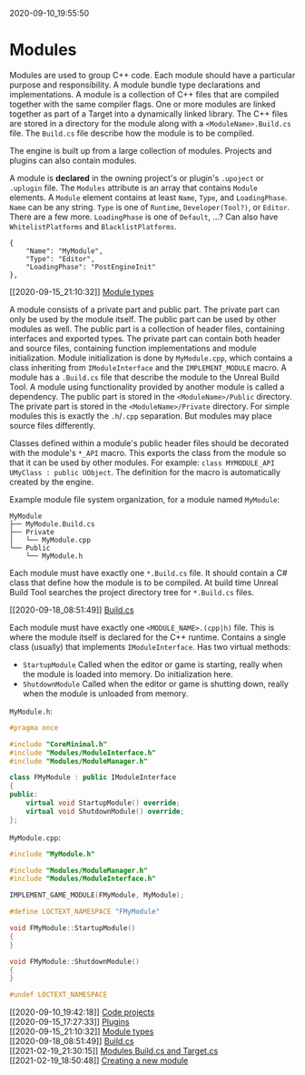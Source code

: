 2020-09-10_19:55:50

# Modules

Modules are used to group C++ code.
Each module should have a particular purpose and responsibility.
A module bundle type declarations and implementations.
A module is a collection of C++ files that are compiled together with the same compiler flags.
One or more modules are linked together as part of a Target into a dynamically linked library.
The C++ files are stored in a directory for the module along with a `<ModuleName>.Build.cs` file.
The `Build.cs` file describe how the module is to be compiled.

The engine is built up from a large collection of modules.
Projects and plugins can also contain modules.

A module is **declared** in the owning project's or plugin's `.upoject` or `.uplugin` file.
The `Modules` attribute is an array that contains `Module` elements.
A `Module` element contains at least `Name`, `Type`, and `LoadingPhase`.
`Name` can be any string.
`Type` is one of `Runtime`, `Developer(Tool?)`, or `Editor`. There are a few more.
`LoadingPhase` is one of `Default`, ...?
Can also have `WhitelistPlatforms` and `BlacklistPlatforms`.
```
{
    "Name": "MyModule",
    "Type": "Editor",
    "LoadingPhase": "PostEngineInit"
},
```

[[2020-09-15_21:10:32]] [Module types](./Module%20types.md)  

A module consists of a private part and public part.
The private part can only be used by the module itself.
The public part can be used by other modules as well.
The public part is a collection of header files, containing interfaces and exported types.
The private part can contain both header and source files, containing function implementations and module initialization.
Module initialization is done by `MyModule.cpp`, which contains a class inheriting from `IModuleInterface` and the `IMPLEMENT_MODULE` macro.
A module has a `.Build.cs` file that describe the module to the Unreal Build Tool.
A module using functionality provided by another module is called a dependency.
The public part is stored in the `<ModuleName>/Public` directory.
The private part is stored in the `<ModuleName>/Private` directory.
For simple modules this is exactly the `.h`/`.cpp` separation.
But modules may place source files differently.

Classes defined within a module's public header files should be decorated with the module's `*_API` macro.
This exports the class from the module so that it can be used by other modules.
For example: `class MYMODULE_API UMyClass : public UObject`.
The definition for the macro is automatically created by the engine.

Example module file system organization, for a module named `MyModule`:
```
MyModule
├── MyModule.Build.cs
├── Private
│   └── MyModule.cpp
└── Public
    └── MyModule.h
```

Each module must have exactly one `*.Build.cs` file.
It should contain a C# class that define how the module is to be compiled.
At build time Unreal Build Tool searches the project directory tree for `*.Build.cs` files.

[[2020-09-18_08:51:49]] [Build.cs](./Build.cs.md)  

Each module must have exactly one `<MODULE_NAME>.(cpp|h)` file.
This is where the module itself is declared for the C++ runtime.
Contains a single class (usually) that implements `IModuleInterface`.
Has two virtual methods:
- `StartupModule`
    Called when the editor or game is starting, really when the module is loaded into memory. Do initialization here.
- `ShutdownModule`
    Called when the editor or game is shutting down, really when the module is unloaded from memory.

`MyModule.h`:
```cpp
#pragma once

#include "CoreMinimal.h"
#include "Modules/ModuleInterface.h"
#include "Modules/ModuleManager.h"

class FMyModule : public IModuleInterface
{
public:
    virtual void StartupModule() override;
    virtual void ShutdownModule() override;
};
```

`MyModule.cpp`:
```cpp
#include "MyModule.h"

#include "Modules/ModuleManager.h"
#include "Modules/ModuleInterface.h"

IMPLEMENT_GAME_MODULE(FMyModule, MyModule);

#define LOCTEXT_NAMESPACE "FMyModule"

void FMyModule::StartupModule()
{
}

void FMyModule::ShutdownModule()
{
}

#undef LOCTEXT_NAMESPACE
```

[[2020-09-10_19:42:18]] [Code projects](./Code%20projects.md)  
[[2020-09-15_17:27:33]] [Plugins](./Plugins.md)  
[[2020-09-15_21:10:32]] [Module types](./Module%20types.md)  
[[2020-09-18_08:51:49]] [Build.cs](./Build.cs.md)  
[[2021-02-19_21:30:15]] [Modules Build.cs and Target.cs](./Modules%20Build.cs%20and%20Target.cs.md)  
[[2021-02-19_18:50:48]] [Creating a new module](./Creating%20a%20new%20module.md)  


